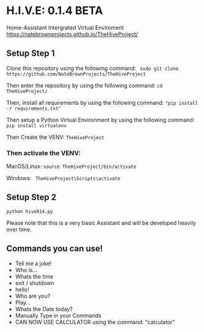 # H.I.V.E: 0.1.4 BETA #
Home-Assistant Intergrated Virtual Enviroment
https://natebrownprojects.github.io/TheHiveProject/

## Setup Step 1
Clone this repository using the following command:
``` sudo git clone https://github.com/NateBrownProjects/TheHiveProject```

Then enter the repository by using the following command:
```cd TheHiveProject/```

Then, install all requirements by using the following command:
```"pip install -r requirements.txt"```

Then setup a Python Virtual Environment by using the following command:
```pip install virtualenv```

Then Create the VENV:
```TheHiveProject```

### Then activate the VENV: ###

MacOS/Linux: ```source TheHiveProject/bin/activate```

Windows: ``` TheHiveProject\Scripts\activate```


## Setup Step 2

```python hive014.py```



Please note that this is a very basic Assistant and will be developed heavily over time.


## Commands you can use! ##

- Tell me a joke!
- Who is...
- Whats the time
- exit / shutdown
- hello!
- Who are you?
- Play... 
- Whats the Date today?
- Manually Type in your Commands
- CAN NOW USE CALCULATOR using the command: "calculator"

